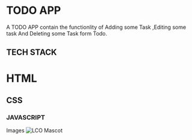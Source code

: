# TODO APP 
A TODO APP contain the functionlity of Adding some Task ,Editing some task And Deleting some Task form Todo.

## TECH STACK
  # HTML
  ## CSS
  ### JAVASCRIPT

Images
![LCO Mascot](/Assests/image/Screenshot(612).png)
